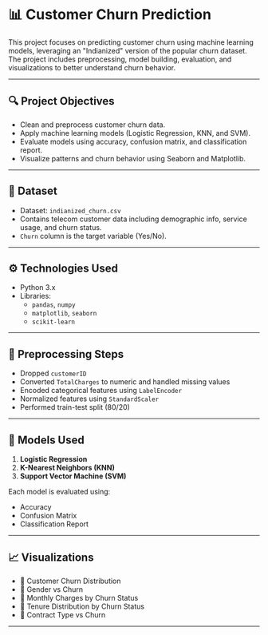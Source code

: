 # 📊 Customer Churn Prediction 

This project focuses on predicting customer churn using machine learning models, leveraging an "Indianized" version of the popular churn dataset. The project includes preprocessing, model building, evaluation, and visualizations to better understand churn behavior.

---

## 🔍 Project Objectives

- Clean and preprocess customer churn data.
- Apply machine learning models (Logistic Regression, KNN, and SVM).
- Evaluate models using accuracy, confusion matrix, and classification report.
- Visualize patterns and churn behavior using Seaborn and Matplotlib.

---

## 📁 Dataset

- Dataset: `indianized_churn.csv`
- Contains telecom customer data including demographic info, service usage, and churn status.
- `Churn` column is the target variable (Yes/No).

---

## ⚙️ Technologies Used

- Python 3.x
- Libraries:
  - `pandas`, `numpy`
  - `matplotlib`, `seaborn`
  - `scikit-learn`

---

## 🧼 Preprocessing Steps

- Dropped `customerID`
- Converted `TotalCharges` to numeric and handled missing values
- Encoded categorical features using `LabelEncoder`
- Normalized features using `StandardScaler`
- Performed train-test split (80/20)

---

## 🤖 Models Used

1. **Logistic Regression**
2. **K-Nearest Neighbors (KNN)**
3. **Support Vector Machine (SVM)** 

Each model is evaluated using:
- Accuracy
- Confusion Matrix
- Classification Report

---

## 📈 Visualizations

- 🔹 Customer Churn Distribution
- 🔹 Gender vs Churn
- 🔹 Monthly Charges by Churn Status
- 🔹 Tenure Distribution by Churn Status
- 🔹 Contract Type vs Churn

---

